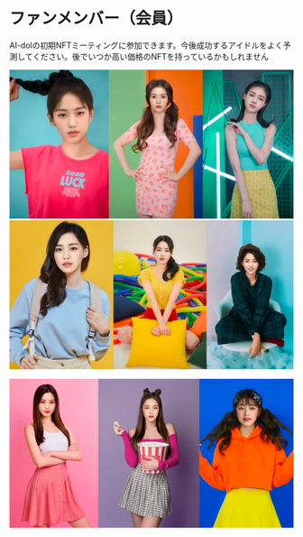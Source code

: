# ファンメンバー（会員）

AI-dolの初期NFTミーティングに参加できます。今後成功するアイドルをよく予測してください。後でいつか高い価格のNFTを持っているかもしれません

![](<../../../../.gitbook/assets/image (3).png>)![](<../../../../.gitbook/assets/image (13).png>)

![](<../../../../.gitbook/assets/image (14).png>)
